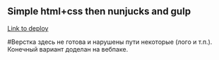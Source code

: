 ## Simple html+css then nunjucks and gulp

[Link to deploy](https://oleksandr-kupenko.github.io/DB2-template/)

#Верстка здесь не готова и нарушены пути некоторые (лого и т.п.). Конечный вариант доделан на вебпаке.
